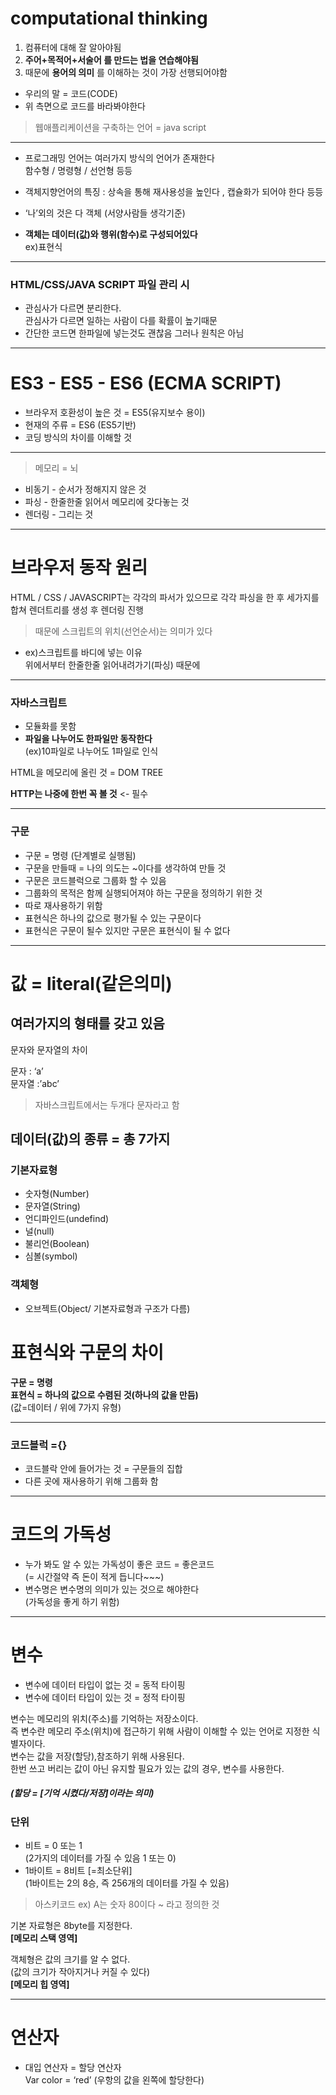 # computational thinking
1. 컴퓨터에 대해 잘 알아야됨
2. __주어+목적어+서술어 를 만드는 법을 연습해야됨__
3. 때문에 __용어의 의미__ 를 이해하는 것이 가장 선행되어야함

<!--(md파일을 작성할 때 이런방식으로 하는 게 좋을듯)-->

* 우리의 말 = 코드(CODE)
* 위 측면으로 코드를 바라봐야한다

<!--ES5 > ECMA Script 5-->

>웹애플리케이션을 구축하는 언어 = java script

---

* 프로그래밍 언어는 여러가지 방식의 언어가 존재한다<br>함수형 / 명령형 / 선언형 등등

* 객체지향언어의 특징 : 상속을 통해 재사용성을 높인다 , 캡슐화가 되어야 한다 등등 

* ‘나’외의 것은 다 객체 (서양사람들 생각기준)
* **객체는 데이터(값)와 행위(함수)로 구성되어있다**
<br>ex)표현식

--- 

### HTML/CSS/JAVA SCRIPT 파일 관리 시
* 관심사가 다르면 분리한다.                 <br>관심사가 다르면 일하는 사람이 다를 확률이 높기때문
* 간단한 코드면 한파일에 넣는것도 괜찮음 그러나 원칙은 아님

--- 

# ES3 - ES5 - ES6 (ECMA SCRIPT)
* 브라우저 호환성이 높은 것 = ES5(유지보수 용이)
* 현재의 주류 = ES6 (ES5기반) 
* 코딩 방식의 차이를 이해할 것

---
> 메모리 = 뇌 
* 비동기 - 순서가 정해지지 않은 것
* 파싱 - 한줄한줄 읽어서 메모리에 갖다놓는 것
* 렌더링 - 그리는 것 

---
# 브라우저 동작 원리

HTML / CSS / JAVASCRIPT는 각각의 파서가 있으므로
각각 파싱을 한 후 세가지를 합쳐 렌더트리를 생성 후 렌더링 진행
> 때문에 스크립트의 위치(선언순서)는 의미가 있다
* ex)스크립트를 바디에 넣는 이유<br>위에서부터 한줄한줄 읽어내려가기(파싱) 때문에  

--- 

### 자바스크립트
* 모듈화를 못함
* __파일을 나누어도 한파일만 동작한다__<br>(ex)10파일로 나누어도 1파일로 인식

HTML을 메모리에 올린 것 = DOM TREE

**HTTP는 나중에 한번 꼭 볼 것** <- 필수

---
### 구문 

* 구문 = 명령 (단계별로 실행됨)
* 구문을 만들때 = 나의 의도는 ~이다를 생각하여 만들 것
* 구문은 코드블럭으로 그룹화 할 수 있음<br>
* 그룹화의 목적은 함께 실행되어져야 하는 구문을 정의하기 위한 것
* 따로 재사용하기 위함
* 표현식은 하나의 값으로 평가될 수 있는 구문이다
* 표현식은 구문이 될수 있지만 구문은 표현식이 될 수 없다
---
<!--엘리먼트 = 요소 
 프로그램 = 명령의 집합-->

# 값 = literal(같은의미)
## 여러가지의 형태를 갖고 있음

문자와 문자열의 차이

문자 : ‘a’<br>
문자열 :’abc’<br>
> 자바스크립트에서는 두개다 문자라고 함

## 데이터(값)의 종류 = 총 7가지
### 기본자료형
* 숫자형(Number)<br>
* 문자열(String)<br>
* 언디파인드(undefind)<br>
* 널(null)<br>
* 불리언(Boolean)<br>
* 심볼(symbol)

 ### 객체형
* 오브젝트(Object/ 기본자료형과 구조가 다름)


# 표현식와 구문의 차이

__구문 = 명령__<br>
__표현식 = 하나의 값으로 수렴된 것(하나의 값을 만듬)__<br>
(값=데이터 / 위에 7가지 유형)

---

### 코드블럭 ={}
* 코드블락 안에 들어가는 것 = 구문들의 집합 
* 다른 곳에 재사용하기 위해 그룹화 함 

---
# 코드의 가독성
* 누가 봐도 알 수 있는 가독성이 좋은 코드 = 좋은코드<br>
(= 시간절약 즉 돈이 적게 듭니다~~~)
* 변수명은 변수명의 의미가 있는 것으로 해야한다<br>
(가독성을 좋게 하기 위함)
---

# 변수

* 변수에 데이터 타입이 없는 것 = 동적 타이핑
* 변수에 데이터 타입이 있는 것 = 정적 타이핑 

변수는 메모리의 위치(주소)를 기억하는 저장소이다.<br>
즉 변수란 메모리 주소(위치)에 접근하기 위해 사람이 이해할 수 있는 언어로 지정한 식별자이다.<br>
변수는 값을 저장(할당),참조하기 위해 사용된다.<br>
한번 쓰고 버리는 값이 아닌 유지할 필요가 있는 값의 경우, 변수를 사용한다.

##### (할당 = [기억 시켰다/저장]이라는 의미)

### 단위

* 비트 = 0 또는 1<br>
(2가지의 데이터를 가질 수 있음 1 또는 0)
* 1바이트 = 8비트 [=최소단위]<br>
(1바이트는 2의 8승, 즉 256개의 데이터를 가질 수 있음)

> 아스키코드 ex) A는 숫자 80이다 ~  라고 정의한 것 

기본 자료형은 8byte를 지정한다.<br>
__[메모리 스택 영역]__<br>

객체형은 값의 크기를 알 수 없다.<br>
(값의 크기가 작아지거나 커질 수 있다)<br>
__[메모리 힙 영역]__

--- 

# 연산자

* 대입 연산자 = 할당 연산자<br>
Var color = ‘red’
(우항의 값을 왼쪽에 할당한다)
